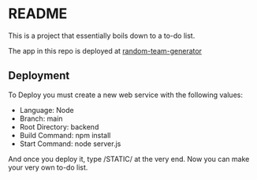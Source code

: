 # README

This is a project that essentially boils down to a to-do list.

The app in this repo is deployed at [random-team-generator](https://working-to-do-list.onrender.com/STATIC/)

## Deployment

To Deploy you must create a new web service with the following values:
  * Language: Node
  * Branch: main
  * Root Directory: backend
  * Build Command: npm install
  * Start Command: node server.js

And once you deploy it, type /STATIC/ at the very end. Now you can make your very own to-do list.
